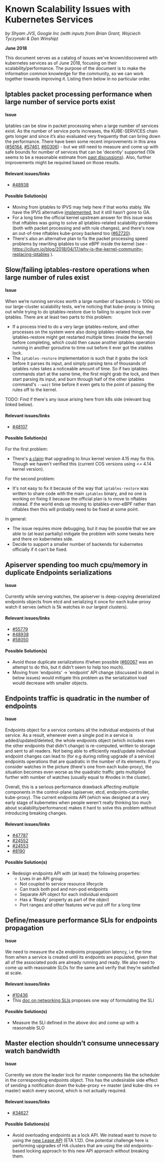 # Known Scalability Issues with Kubernetes Services

_by Shyam JVS, Google Inc (with inputs from Brian Grant, Wojciech Tyczynski & Dan Winship)_

**June 2018**

This document serves as a catalog of issues we've known/discovered with kubernetes services as of June 2018, focusing on their scalability/performance. The purpose of the document is to make the information common knowledge for the community, so we can work together towards improving it. Listing them below in no particular order.


## Iptables packet processing performance when large number of service ports exist

#### Issue

Iptables can be slow in packet processing when a large number of services exist. As the number of service ports increases, the KUBE-SERVICES chain gets longer and since it’s also evaluated very frequently that can bring down the performance. There have been some recent improvements in this area ([#56164](https://github.com/kubernetes/kubernetes/pull/56164), [#57461](https://github.com/kubernetes/kubernetes/pull/57461), [#60306](https://github.com/kubernetes/kubernetes/pull/60306)) - but we still need to measure and come up with safe bounds for number of services that can be 'decently' supported (10k seems to be a reasonable estimate from [past discussions](https://github.com/kubernetes/kubernetes/issues/48938#issue-243000172)). Also, further improvements might be required based on those results.

#### Relevant issues/links

- [#48938](https://github.com/kubernetes/kubernetes/issues/48938)

#### Possible Solution(s)

- Moving from iptables to IPVS may help here if that works stably. We have the IPVS alternative [implemented](https://github.com/kubernetes/kubernetes/pull/46580), but it still hasn’t gone to GA.
- For a long time the official kernel upstream answer for this issue was that nftables was going to solve all iptables-related scalability problems (both with packet processing and with rule changes), and there's now an out-of-tree nftables kube-proxy backend too ([#62720](https://github.com/kubernetes/kubernetes/issues/62720)).
- There's also an alternative plan to fix the packet processing speed problems by rewriting iptables to use eBPF inside the kernel (see - https://cilium.io/blog/2018/04/17/why-is-the-kernel-community-replacing-iptables ).


## Slow/failing iptables-restore operations when large number of rules exist

#### Issue

When we’re running services worth a large number of backends (> 100k) on our large-cluster scalability tests, we’re noticing that kube-proxy is timing out while trying to do iptables-restore due to failing to acquire lock over iptables. There are at least two parts to this problem:

- If a process tried to do a very large iptables-restore, and other processes on the system were also doing iptables-related things, the iptables-restore might get restarted multiple times (inside the kernel) before completing, which could then cause another iptables operation running in another goroutine to time out before it ever got the xtables lock.
- The `iptables-restore` implementation is such that it grabs the lock before it parses its input, and simply parsing tens of thousands of iptables rules takes a noticeable amount of time. So if two iptables commands start at the same time, the first might grab the lock, and then start parsing its input, and burn through half of the other iptables command's `--wait` time before it even gets to the point of passing the rules off to the kernel.

TODO: Find if there's any issue arising here from k8s side (relevant bug linked below).

#### Relevant issues/links

- [#48107](https://github.com/kubernetes/kubernetes/issues/48107)

#### Possible Solution(s)

For the first problem:

- There's [a claim](https://github.com/kubernetes/kubernetes/issues/48107#issuecomment-398081930) that upgrading to linux kernel version 4.15 may fix this. Though we haven't verified this (current COS versions using <= 4.14 kernel version).

For the second problem:

- It's not easy to fix it because of the way that `iptables-restore` was written to share code with the main `iptables` binary, and no one is working on fixing it because the official plan is to move to nftables instead. If the world ends up moving to iptables-over-eBPF rather than nftables then this will probably need to be fixed at some point.

In general:

- The issue requires more debugging, but it may be possible that we are able to (at least partially) mitigate the problem with some tweaks here and there on kubernetes side.
- Decide to support a smaller number of backends for kubernetes officially if it can't be fixed.


## Apiserver spending too much cpu/memory in duplicate Endpoints serializations

#### Issue

Currently while serving watches, the apiserver is deep-copying deserialized endpoints objects from etcd and serializing it once for each kube-proxy watch it serves (which is 5k watches in our largest clusters).

#### Relevant issues/links

- [#55779](https://github.com/kubernetes/kubernetes/issues/55779#issuecomment-354452477)
- [#48938](https://github.com/kubernetes/kubernetes/issues/48938)
- [#58050](https://github.com/kubernetes/kubernetes/issues/58050)

#### Possible Solution(s)

- Avoid those duplicate serializations if/when possible ([#60067](https://github.com/kubernetes/kubernetes/pull/60067) was an attempt to do this, but it didn't seem to help too much).
- Moving from 'endpoints' -> 'endpoint' API change (discussed in detail in below issues) would mitigate this problem as the serialization load would decrease with smaller objects.


## Endpoints traffic is quadratic in the number of endpoints

#### Issue

Endpoints object for a service contains all the individual endpoints of that service. As a result, whenever even a single pod in a service is added/updated/deleted, the whole endpoints object (which includes even the other endpoints that didn't change) is re-computed, written to storage and sent to all readers. Not being able to efficiently read/update individual endpoint changes can lead to (for e.g during rolling upgrade of a service) endpoints operations that are quadratic in the number of its elements. If you consider watches in the picture (there's one from each kube-proxy), the situation becomes even worse as the quadratic traffic gets multiplied further with number of watches (usually equal to #nodes in the cluster).

Overall, this is a serious performance drawback affecting multiple components in the control-plane (apiserver, etcd, endpoints-controller, kube-proxy). The current endpoints API (which was designed at a very early stage of kubernetes when people weren't really thinking too much about scalability/performance) makes it hard to solve this problem without introducing breaking changes.

#### Relevant issues/links

- [#47787](https://github.com/kubernetes/kubernetes/issues/47787)
- [#24552](https://github.com/kubernetes/kubernetes/issues/24552)
- [#24553](https://github.com/kubernetes/kubernetes/issues/24553)
- [#8190](https://github.com/kubernetes/kubernetes/issues/8190)

#### Possible Solution(s)

- Redesign endpoints API with (at least) the following properties:
  - Lives in an API group
  - Not coupled to service resource lifecycle
  - Can track both pod and non-pod endpoints
  - Separate API object for each individual endpoint
  - Has a 'Ready' property as part of the object
  - Port ranges and other features we’ve put off for a long time


## Define/measure performance SLIs for endpoints propagation

#### Issue

We need to measure the e2e endpoints propagation latency, i.e the time from when a 
service is created until its endpoints are populated, given that all of the associated pods 
are already running and ready. We also need to come up with reasonable SLOs for the 
same and verify that they’re satisfied at scale.

#### Relevant issues/links

- [#10436](https://github.com/kubernetes/kubernetes/issues/10436)
- This [doc on networking SLIs](https://docs.google.com/document/d/1kudI8uILO13ySkpE5HgNHvIGn-yXVQatpyM3YTVVUis) proposes one way of formulating the SLI

#### Possible Solution(s)

- Measure the SLI defined in the above doc and come up with a reasonable SLO


## Master election shouldn’t consume unnecessary watch bandwidth

#### Issue

Currently we store the leader lock for master components like the scheduler in the corresponding endpoints object. This has the undesirable side effect of sending a notification down the kube-proxy <-> master (and kube-dns <-> master) watch every second, which is not actually required.

#### Relevant issues/links

- [#34627](https://github.com/kubernetes/kubernetes/issues/34627)

#### Possible Solutions(s)

- Avoid overloading endpoints as a lock API. We instead want to move to using the [new Lease API](https://github.com/kubernetes/kubernetes/pull/64246) (ETA 1.12). One potential challenge here is performing upgrades of HA clusters that are using the old endpoints-based locking approach to this new API approach without breaking them.
